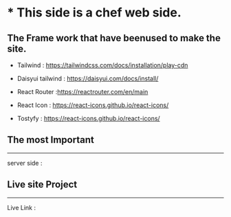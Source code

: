 # * This side is a chef web side.

## The Frame work that have beenused to make the site.
- Tailwind : https://tailwindcss.com/docs/installation/play-cdn
- Daisyui tailwind : https://daisyui.com/docs/install/

- React Router :https://reactrouter.com/en/main

- React Icon : https://react-icons.github.io/react-icons/
- Tostyfy : https://react-icons.github.io/react-icons/


## The most Important  
---
server side :

## Live site Project
---
Live Link :